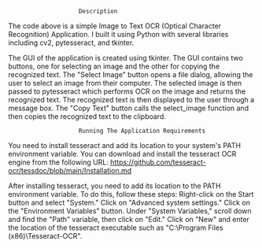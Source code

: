                         Description
The code above is a simple Image to Text OCR (Optical Character Recognition) Application.
I built it using Python with several libraries including cv2, pytesseract, and tkinter.

The GUI of the application is created using tkinter. 
The GUI contains two buttons, one for selecting an image and the other for copying the recognized text. 
The "Select Image" button opens a file dialog, allowing the user to select an image from their computer. 
The selected image is then passed to pytesseract which performs OCR on the image and returns the recognized text. 
The recognized text is then displayed to the user through a message box. 
The "Copy Text" button calls the select_image function and then copies the recognized text to the clipboard.

                        Running The Application Requirements
You need to install tesseract and add its location to your system's PATH environment variable.
You can download and install the tesseract OCR engine from the following URL: https://github.com/tesseract-ocr/tessdoc/blob/main/Installation.md

After installing tesseract, you need to add its location to the PATH environment variable. To do this, follow these steps:
Right-click on the Start button and select "System."
Click on "Advanced system settings."
Click on the "Environment Variables" button.
Under "System Variables," scroll down and find the "Path" variable, then click on "Edit."
Click on "New" and enter the location of the tesseract executable such as "C:\Program Files (x86)\Tesseract-OCR".
